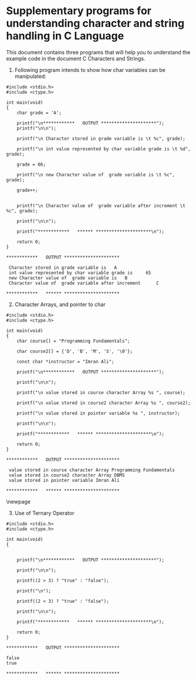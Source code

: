 # Supplementary programs for understanding character and string handling in C Language

This document contains three programs that will help you to understand the example code in the document C Characters and Strings. 

1. Following program intends to show how char variables can be manipulated:

```{#char .c .numberLines}
#include <stdio.h>
#include <ctype.h>

int main(void)
{
	char grade = 'A';

	printf("\n************   OUTPUT *********************");
	printf("\n\n");

	printf("\n Character stored in grade variable is \t %c", grade);

	printf("\n int value represented by char variable grade is \t %d", grade);

	grade = 66;

	printf("\n new Character value of  grade variable is \t %c", grade);

	grade++;


	printf("\n Character value of  grade variable after increment \t %c", grade);

	printf("\n\n");

	printf("************   ****** *********************\n");

	return 0;
}
```

```shell
************   OUTPUT *********************

 Character stored in grade variable is 	 A
 int value represented by char variable grade is 	 65
 new Character value of  grade variable is 	 B
 Character value of  grade variable after increment 	 C

************   ****** *********************
```

2. Character Arrays, and pointer to char

```{#charArray .c .numberLines}
#include <stdio.h>
#include <ctype.h>

int main(void)
{
	char course[] = "Programming Fundamentals";

	char course2[] = {'D', 'B', 'M', 'S', '\0'};

	const char *instructor = "Imran Ali";

	printf("\n************   OUTPUT *********************");

	printf("\n\n");

	printf("\n value stored in course character Array %s ", course);

	printf("\n value stored in course2 character Array %s ", course2);

	printf("\n value stored in pointer variable %s ", instructor);

	printf("\n\n");

	printf("************   ****** *********************\n");

	return 0;
}
```

```shell
************   OUTPUT *********************

 value stored in course character Array Programming Fundamentals 
 value stored in course2 character Array DBMS 
 value stored in pointer variable Imran Ali 

************   ****** *********************
```

\newpage 

3. Use of Ternary Operator

```{#ternaryOperator .c .numberLines}
#include <stdio.h>
#include <ctype.h>

int main(void)
{


	printf("\n************   OUTPUT *********************");

	printf("\n\n");

	printf((2 > 3) ? "true" : "false");

	printf("\n");

	printf((2 < 3) ? "true" : "false");

	printf("\n\n");

	printf("************   ****** *********************\n");

	return 0;
}
```

```shell
************   OUTPUT *********************

false
true

************   ****** *********************
```





